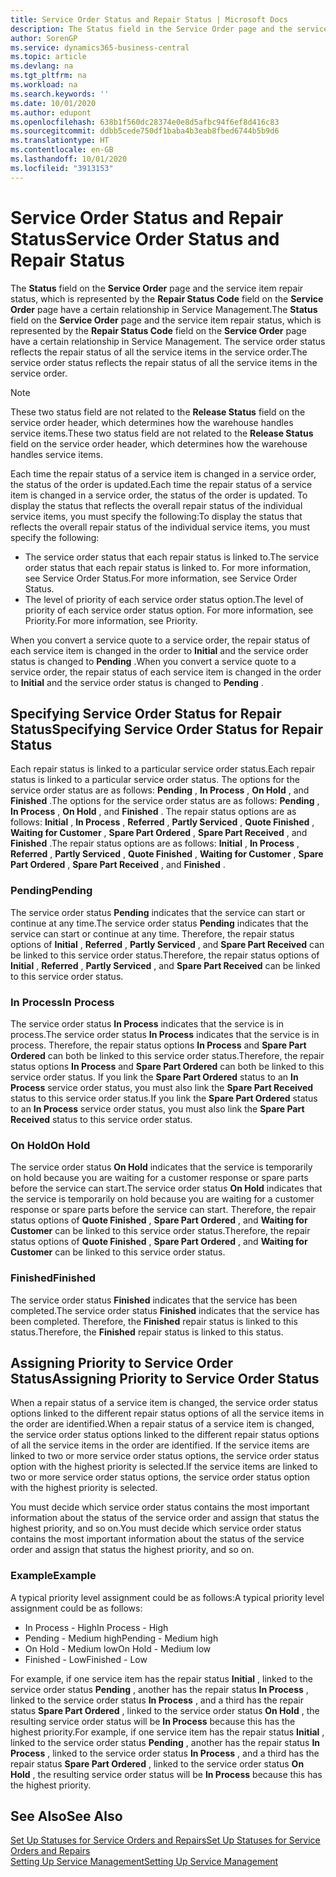 ```yaml
---
title: Service Order Status and Repair Status | Microsoft Docs
description: The Status field in the Service Order page and the service item repair status, which is represented by the Repair Status Code field in the Service Order page have a certain relationship in Service Management. The service order status reflects the repair status of all the service items in the service order.
author: SorenGP
ms.service: dynamics365-business-central
ms.topic: article
ms.devlang: na
ms.tgt_pltfrm: na
ms.workload: na
ms.search.keywords: ''
ms.date: 10/01/2020
ms.author: edupont
ms.openlocfilehash: 638b1f560dc28374e0e8d5afbc94f6ef8d416c83
ms.sourcegitcommit: ddbb5cede750df1baba4b3eab8fbed6744b5b9d6
ms.translationtype: HT
ms.contentlocale: en-GB
ms.lasthandoff: 10/01/2020
ms.locfileid: "3913153"
---
```

# <a name="service-order-status-and-repair-status"></a><span data-ttu-id="151d6-104">Service Order Status and Repair Status</span><span class="sxs-lookup"><span data-stu-id="151d6-104">Service Order Status and Repair Status</span></span>
<span data-ttu-id="151d6-105">The **Status** field on the **Service Order** page and the service item repair status, which is represented by the **Repair Status Code** field on the **Service Order** page have a certain relationship in Service Management.</span><span class="sxs-lookup"><span data-stu-id="151d6-105">The **Status** field on the **Service Order** page and the service item repair status, which is represented by the **Repair Status Code** field on the **Service Order** page have a certain relationship in Service Management.</span></span> <span data-ttu-id="151d6-106">The service order status reflects the repair status of all the service items in the service order.</span><span class="sxs-lookup"><span data-stu-id="151d6-106">The service order status reflects the repair status of all the service items in the service order.</span></span>  

> [!NOTE]  
>  <span data-ttu-id="151d6-107">These two status field are not related to the **Release Status** field on the service order header, which determines how the warehouse handles service items.</span><span class="sxs-lookup"><span data-stu-id="151d6-107">These two status field are not related to the **Release Status** field on the service order header, which determines how the warehouse handles service items.</span></span>  

 <span data-ttu-id="151d6-108">Each time the repair status of a service item is changed in a service order, the status of the order is updated.</span><span class="sxs-lookup"><span data-stu-id="151d6-108">Each time the repair status of a service item is changed in a service order, the status of the order is updated.</span></span> <span data-ttu-id="151d6-109">To display the status that reflects the overall repair status of the individual service items, you must specify the following:</span><span class="sxs-lookup"><span data-stu-id="151d6-109">To display the status that reflects the overall repair status of the individual service items, you must specify the following:</span></span>  

* <span data-ttu-id="151d6-110">The service order status that each repair status is linked to.</span><span class="sxs-lookup"><span data-stu-id="151d6-110">The service order status that each repair status is linked to.</span></span> <span data-ttu-id="151d6-111">For more information, see Service Order Status.</span><span class="sxs-lookup"><span data-stu-id="151d6-111">For more information, see Service Order Status.</span></span>  
* <span data-ttu-id="151d6-112">The level of priority of each service order status option.</span><span class="sxs-lookup"><span data-stu-id="151d6-112">The level of priority of each service order status option.</span></span> <span data-ttu-id="151d6-113">For more information, see Priority.</span><span class="sxs-lookup"><span data-stu-id="151d6-113">For more information, see Priority.</span></span>  

 <span data-ttu-id="151d6-114">When you convert a service quote to a service order, the repair status of each service item is changed in the order to **Initial** and the service order status is changed to **Pending** .</span><span class="sxs-lookup"><span data-stu-id="151d6-114">When you convert a service quote to a service order, the repair status of each service item is changed in the order to **Initial** and the service order status is changed to **Pending** .</span></span>  

## <a name="specifying-service-order-status-for-repair-status"></a><span data-ttu-id="151d6-115">Specifying Service Order Status for Repair Status</span><span class="sxs-lookup"><span data-stu-id="151d6-115">Specifying Service Order Status for Repair Status</span></span>  
<span data-ttu-id="151d6-116">Each repair status is linked to a particular service order status.</span><span class="sxs-lookup"><span data-stu-id="151d6-116">Each repair status is linked to a particular service order status.</span></span> <span data-ttu-id="151d6-117">The options for the service order status are as follows: **Pending** , **In Process** , **On Hold** , and **Finished** .</span><span class="sxs-lookup"><span data-stu-id="151d6-117">The options for the service order status are as follows: **Pending** , **In Process** , **On Hold** , and **Finished** .</span></span> <span data-ttu-id="151d6-118">The repair status options are as follows: **Initial** , **In Process** , **Referred** , **Partly Serviced** , **Quote Finished** , **Waiting for Customer** , **Spare Part Ordered** , **Spare Part Received** , and **Finished** .</span><span class="sxs-lookup"><span data-stu-id="151d6-118">The repair status options are as follows: **Initial** , **In Process** , **Referred** , **Partly Serviced** , **Quote Finished** , **Waiting for Customer** , **Spare Part Ordered** , **Spare Part Received** , and **Finished** .</span></span>  

### <a name="pending"></a><span data-ttu-id="151d6-119">Pending</span><span class="sxs-lookup"><span data-stu-id="151d6-119">Pending</span></span>  
<span data-ttu-id="151d6-120">The service order status **Pending** indicates that the service can start or continue at any time.</span><span class="sxs-lookup"><span data-stu-id="151d6-120">The service order status **Pending** indicates that the service can start or continue at any time.</span></span> <span data-ttu-id="151d6-121">Therefore, the repair status options of **Initial** , **Referred** , **Partly Serviced** , and **Spare Part Received** can be linked to this service order status.</span><span class="sxs-lookup"><span data-stu-id="151d6-121">Therefore, the repair status options of **Initial** , **Referred** , **Partly Serviced** , and **Spare Part Received** can be linked to this service order status.</span></span>  

### <a name="in-process"></a><span data-ttu-id="151d6-122">In Process</span><span class="sxs-lookup"><span data-stu-id="151d6-122">In Process</span></span>  
<span data-ttu-id="151d6-123">The service order status **In Process** indicates that the service is in process.</span><span class="sxs-lookup"><span data-stu-id="151d6-123">The service order status **In Process** indicates that the service is in process.</span></span> <span data-ttu-id="151d6-124">Therefore, the repair status options **In Process** and **Spare Part Ordered** can both be linked to this service order status.</span><span class="sxs-lookup"><span data-stu-id="151d6-124">Therefore, the repair status options **In Process** and **Spare Part Ordered** can both be linked to this service order status.</span></span> <span data-ttu-id="151d6-125">If you link the **Spare Part Ordered** status to an **In Process** service order status, you must also link the **Spare Part Received** status to this service order status.</span><span class="sxs-lookup"><span data-stu-id="151d6-125">If you link the **Spare Part Ordered** status to an **In Process** service order status, you must also link the **Spare Part Received** status to this service order status.</span></span>  

### <a name="on-hold"></a><span data-ttu-id="151d6-126">On Hold</span><span class="sxs-lookup"><span data-stu-id="151d6-126">On Hold</span></span>  
<span data-ttu-id="151d6-127">The service order status **On Hold** indicates that the service is temporarily on hold because you are waiting for a customer response or spare parts before the service can start.</span><span class="sxs-lookup"><span data-stu-id="151d6-127">The service order status **On Hold** indicates that the service is temporarily on hold because you are waiting for a customer response or spare parts before the service can start.</span></span> <span data-ttu-id="151d6-128">Therefore, the repair status options of **Quote Finished** , **Spare Part Ordered** , and **Waiting for Customer** can be linked to this service order status.</span><span class="sxs-lookup"><span data-stu-id="151d6-128">Therefore, the repair status options of **Quote Finished** , **Spare Part Ordered** , and **Waiting for Customer** can be linked to this service order status.</span></span>  

### <a name="finished"></a><span data-ttu-id="151d6-129">Finished</span><span class="sxs-lookup"><span data-stu-id="151d6-129">Finished</span></span>  
<span data-ttu-id="151d6-130">The service order status **Finished** indicates that the service has been completed.</span><span class="sxs-lookup"><span data-stu-id="151d6-130">The service order status **Finished** indicates that the service has been completed.</span></span> <span data-ttu-id="151d6-131">Therefore, the **Finished** repair status is linked to this status.</span><span class="sxs-lookup"><span data-stu-id="151d6-131">Therefore, the **Finished** repair status is linked to this status.</span></span>  

## <a name="assigning-priority-to-service-order-status"></a><span data-ttu-id="151d6-132">Assigning Priority to Service Order Status</span><span class="sxs-lookup"><span data-stu-id="151d6-132">Assigning Priority to Service Order Status</span></span>  
<span data-ttu-id="151d6-133">When a repair status of a service item is changed, the service order status options linked to the different repair status options of all the service items in the order are identified.</span><span class="sxs-lookup"><span data-stu-id="151d6-133">When a repair status of a service item is changed, the service order status options linked to the different repair status options of all the service items in the order are identified.</span></span> <span data-ttu-id="151d6-134">If the service items are linked to two or more service order status options, the service order status option with the highest priority is selected.</span><span class="sxs-lookup"><span data-stu-id="151d6-134">If the service items are linked to two or more service order status options, the service order status option with the highest priority is selected.</span></span>  

<span data-ttu-id="151d6-135">You must decide which service order status contains the most important information about the status of the service order and assign that status the highest priority, and so on.</span><span class="sxs-lookup"><span data-stu-id="151d6-135">You must decide which service order status contains the most important information about the status of the service order and assign that status the highest priority, and so on.</span></span>  

### <a name="example"></a><span data-ttu-id="151d6-136">Example</span><span class="sxs-lookup"><span data-stu-id="151d6-136">Example</span></span>  
<span data-ttu-id="151d6-137">A typical priority level assignment could be as follows:</span><span class="sxs-lookup"><span data-stu-id="151d6-137">A typical priority level assignment could be as follows:</span></span>  

* <span data-ttu-id="151d6-138">In Process - High</span><span class="sxs-lookup"><span data-stu-id="151d6-138">In Process - High</span></span>  
* <span data-ttu-id="151d6-139">Pending - Medium high</span><span class="sxs-lookup"><span data-stu-id="151d6-139">Pending - Medium high</span></span>  
* <span data-ttu-id="151d6-140">On Hold - Medium low</span><span class="sxs-lookup"><span data-stu-id="151d6-140">On Hold - Medium low</span></span>  
* <span data-ttu-id="151d6-141">Finished - Low</span><span class="sxs-lookup"><span data-stu-id="151d6-141">Finished - Low</span></span>  

<span data-ttu-id="151d6-142">For example, if one service item has the repair status **Initial** , linked to the service order status **Pending** , another has the repair status **In Process** , linked to the service order status **In Process** , and a third has the repair status **Spare Part Ordered** , linked to the service order status **On Hold** , the resulting service order status will be **In Process** because this has the highest priority.</span><span class="sxs-lookup"><span data-stu-id="151d6-142">For example, if one service item has the repair status **Initial** , linked to the service order status **Pending** , another has the repair status **In Process** , linked to the service order status **In Process** , and a third has the repair status **Spare Part Ordered** , linked to the service order status **On Hold** , the resulting service order status will be **In Process** because this has the highest priority.</span></span>  

## <a name="see-also"></a><span data-ttu-id="151d6-143">See Also</span><span class="sxs-lookup"><span data-stu-id="151d6-143">See Also</span></span>  
[<span data-ttu-id="151d6-144">Set Up Statuses for Service Orders and Repairs</span><span class="sxs-lookup"><span data-stu-id="151d6-144">Set Up Statuses for Service Orders and Repairs</span></span>](service-order-repair-status.md)  
[<span data-ttu-id="151d6-145">Setting Up Service Management</span><span class="sxs-lookup"><span data-stu-id="151d6-145">Setting Up Service Management</span></span>](service-setup-service.md)  
